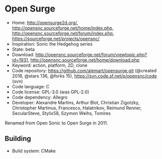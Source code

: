 # Open Surge

- Home: http://opensurge2d.org/, http://opensnc.sourceforge.net/home/index.php, http://opensnc.sourceforge.net/forum/index.php, https://sourceforge.net/projects/opensnc/
- Inspiration: Sonic the Hedgehog series
- State: beta
- Download: http://opensnc.sourceforge.net/forum/viewtopic.php?id=1931, http://opensnc.sourceforge.net/home/download.php
- Keyword: action, platform, 2D, clone
- Code repository: https://github.com/alemart/opensurge.git (@created 2018, @stars 136, @forks 15), https://svn.code.sf.net/p/opensnc/code (svn)
- Code language: C
- Code license: GPL-3.0 (was GPL-2.0)
- Code dependency: Allegro
- Developer: Alexandre Martins, Arthur Blot, Christian Zigotzky, Christopher Martinus, Francesco, Halatnikov, Reimund Renner, SecularSteve, Stylix58, Szymon Weihs, Tomires

Renamed from Open Sonic to Open Surge in 2011.

## Building

- Build system: CMake
